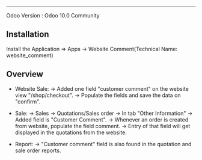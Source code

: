 ------------------------------------

Odoo Version : Odoo 10.0 Community


Installation 
-------------------------------------
Install the Application => Apps -> Website Comment(Technical Name: website_comment)


Overview
-------------------------------------
* Website Sale:
-> Added one field "customer comment" on the website view "/shop/checkout".
-> Populate the fields and save the data on "confirm".

* Sale:
-> Sales -> Quotations/Sales order -> In tab "Other Information"
-> Added field is "Customer Comment".
-> Whenever an order is created from website, populate the field comment.
-> Entry of that field will get displayed in the quotations from the website.

* Report:
-> "Customer comment" field is also found in the quotation and sale order reports.
